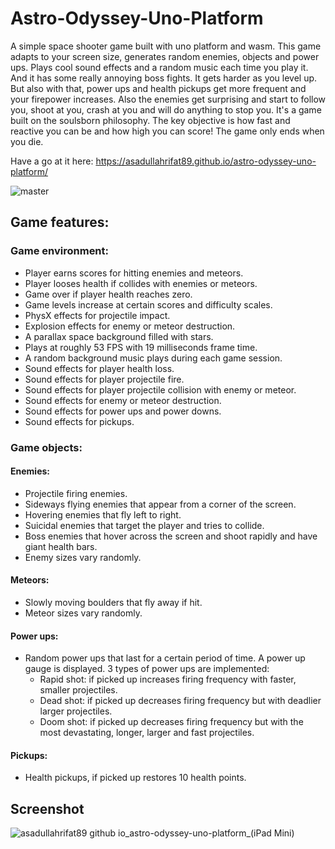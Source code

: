 # Astro-Odyssey-Uno-Platform
A simple space shooter game built with uno platform and wasm. This game adapts to your screen size, generates random enemies, objects and power ups. Plays cool sound effects and a random music each time you play it. And it has some really annoying boss fights. It gets harder as you level up. But also with that, power ups and health pickups get more frequent and your firepower increases. Also the enemies get surprising and start to follow you, shoot at you, crash at you and will do anything to stop you. It's a game built on the soulsborn philosophy. The key objective is how fast and reactive you can be and how high you can score! The game only ends when you die.

Have a go at it here: https://asadullahrifat89.github.io/astro-odyssey-uno-platform/

![master](https://github.com/asadullahrifat89/Astro-Odyssey-Uno-Platform/actions/workflows/main.yml/badge.svg)

## Game features:
### Game environment:
* Player earns scores for hitting enemies and meteors.
* Player looses health if collides with enemies or meteors.
* Game over if player health reaches zero.
* Game levels increase at certain scores and difficulty scales.
* PhysX effects for projectile impact.
* Explosion effects for enemy or meteor destruction.
* A parallax space background filled with stars.
* Plays at roughly 53 FPS with 19 milliseconds frame time.
* A random background music plays during each game session.
* Sound effects for player health loss.
* Sound effects for player projectile fire.
* Sound effects for player projectile collision with enemy or meteor.
* Sound effects for enemy or meteor destruction.
* Sound effects for power ups and power downs.
* Sound effects for pickups.

### Game objects:
#### Enemies:
* Projectile firing enemies.
* Sideways flying enemies that appear from a corner of the screen.
* Hovering enemies that fly left to right.
* Suicidal enemies that target the player and tries to collide.
* Boss enemies that hover across the screen and shoot rapidly and have giant health bars.
* Enemy sizes vary randomly.

#### Meteors:
* Slowly moving boulders that fly away if hit.
* Meteor sizes vary randomly.

#### Power ups:
* Random power ups that last for a certain period of time. A power up gauge is displayed. 3 types of power ups are implemented:
  * Rapid shot: if picked up increases firing frequency with faster, smaller projectiles.
  * Dead shot: if picked up decreases firing frequency but with deadlier larger projectiles.
  * Doom shot: if picked up decreases firing frequency but with the most devastating, longer, larger and fast projectiles.

#### Pickups:
* Health pickups, if picked up restores 10 health points.

## Screenshot
![asadullahrifat89 github io_astro-odyssey-uno-platform_(iPad Mini)](https://user-images.githubusercontent.com/25480176/201468727-000868b4-2c1c-4015-bdaa-431699d999e5.png)
